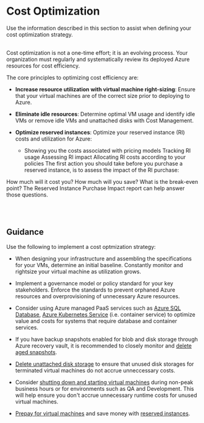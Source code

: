 # Cost Optimization
Use the information described in this section to assist when defining your cost optimization strategy.
<br />
<br />

Cost optimization is not a one-time effort; it is an evolving process. Your organization must regularly and systematically review its deployed Azure resources for cost efficiency. 

The core principles to optimizing cost efficiency are:

- **Increase resource utilization with virtual machine right-sizing**: Ensure that your virtual machines are of the correct size prior to deploying to Azure. 
   
- **Eliminate idle resources**: Determine optimal VM usage and identify idle VMs or remove idle VMs and unattached disks with Cost Management.
- **Optimize reserved instances**: Optimize your reserved instance (RI) costs and utilization for Azure:

    - Showing you the costs associated with pricing models
Tracking RI usage
Assessing RI impact
Allocating RI costs according to your policies
The first action you should take before you purchase a reserved instance, is to assess the impact of the RI purchase:

How much will it cost you?
How much will you save?
What is the break-even point?
The Reserved Instance Purchase Impact report can help answer those questions.

<br />
<br />

## Guidance
Use the following to implement a cost optmization strategy:

- When designing your infrastructure and assembling the specifications for your VMs, determine an initial baseline. Constantly monitor and rightsize your virtual machine as utilization grows. 

- Implement a governance model or policy standard for your key stakeholders. Enforce the standards to prevent orphaned Azure resources and overprovisioning of unnecessary Azure resources.

- Consider using Azure managed PaaS services such as [Azure SQL Database](https://docs.microsoft.com/en-us/azure/sql-database/sql-database-technical-overview), [Azure Kubernetes Service](https://docs.microsoft.com/en-us/azure/aks/intro-kubernetes) (i.e. container service) to optimize value and costs for systems that require database and container services. 

- If you have backup snapshots enabled for blob and disk storage through Azure recovery vault, it is recommended to closely monitor and [delete aged snapshots](https://docs.microsoft.com/en-us/azure/backup/backup-azure-manage-vms#delete-backup-data).

- [Delete unattached disk storage](https://docs.microsoft.com/en-us/azure/virtual-machines/windows/find-unattached-disks) to ensure that unused disk storages for terminated virtual machines do not accrue unneccessary costs. 

- Consider [shutting down and starting virtual machines](https://docs.microsoft.com/en-us/azure/automation/automation-solution-vm-management) during non-peak business hours or for environments such as QA and Development. This will help ensure you don't accrue unnecessary runtime costs for unused virtual machines.

- [Prepay for virtual machines](https://docs.microsoft.com/en-us/azure/virtual-machines/windows/prepay-reserved-vm-instances) and save money with [reserved instances](https://azure.microsoft.com/en-us/pricing/reserved-vm-instances/).
